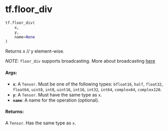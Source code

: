 <div itemscope itemtype="http://developers.google.com/ReferenceObject">
<meta itemprop="name" content="tf.floor_div" />
<meta itemprop="path" content="Stable" />
</div>

# tf.floor_div

``` python
tf.floor_div(
    x,
    y,
    name=None
)
```

Returns x // y element-wise.

*NOTE*: `floor_div` supports broadcasting. More about broadcasting
[here](http://docs.scipy.org/doc/numpy/user/basics.broadcasting.html)

#### Args:

* <b>`x`</b>: A `Tensor`. Must be one of the following types: `bfloat16`, `half`, `float32`, `float64`, `uint8`, `int8`, `uint16`, `int16`, `int32`, `int64`, `complex64`, `complex128`.
* <b>`y`</b>: A `Tensor`. Must have the same type as `x`.
* <b>`name`</b>: A name for the operation (optional).


#### Returns:

A `Tensor`. Has the same type as `x`.